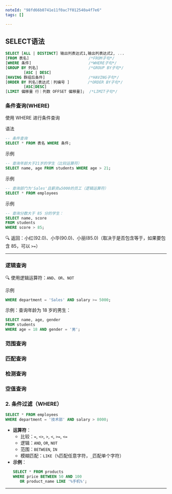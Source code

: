 ```yaml
---
noteId: "98fd66b0741e11f0ac7f012540a4f7e6"
tags: []

---
```


## SELECT语法

```sql
SELECT [ALL | DISTINCT] 输出列表达式1,输出列表达式2, ...
[FROM 表名]                          /*FROM子句*/
[WHERE 条件]                         /*WHERE子句*/
[GROUP BY 列名]                      /*GROUP BY子句*/
        [ASC | DESC]
[HAVING 群组后条件]                   /*HAVING子句*/
[ORDER BY 列名|表达式｜列编号 ]        /*ORDER BY子句*/
        [ASC|DESC]
[LIMIT 偏移量 行｜列数 OFFSET 偏移量];  /*LIMIT子句*/
```


### 条件查询(WHERE)

使用 WHERE 进行条件查询

语法

```sql
-- 条件查询
SELECT * FROM 表名 WHERE 条件; 
```
示例
```sql
-- 查询年龄大于21岁的学生（比较运算符）
SELECT name, age FROM students WHERE age > 21;  
```

示例

```sql
-- 查询部门为'Sales'且薪资≥5000的员工（逻辑运算符）
SELECT * FROM employees 
```

示例

```sql
-- 查询分数大于 85 分的学生：
SELECT name, score
FROM students
WHERE score > 85;
```

🔍 返回：小红(92.0)、小华(90.0)、小丽(85.0)（取决于是否包含等于，如果要包含 85，可以 `>=`）

---

### 逻辑查询

🔍 使用逻辑运算符：`AND`、`OR`、`NOT`

示例

```sql
WHERE department = 'Sales' AND salary >= 5000;
```

示例：查询年龄为 18 岁的男生：

```sql
SELECT name, age, gender
FROM students
WHERE age = 18 AND gender = '男';
```

### 范围查询


### 匹配查询

### 检测查询

### 空值查询


### **2. 条件过滤（WHERE）**
```sql
SELECT * FROM employees 
WHERE department = '技术部' AND salary > 8000;
```
- **运算符**：
  - 比较：`=`, `<>`, `>`, `<`, `>=`, `<=`
  - 逻辑：`AND`, `OR`, `NOT`
  - 范围：`BETWEEN`, `IN`
  - 模糊匹配：`LIKE`（`%`匹配任意字符，`_`匹配单个字符）
- **示例**：
  ```sql
  SELECT * FROM products 
  WHERE price BETWEEN 50 AND 100 
     OR product_name LIKE '%手机%';
  ```

---